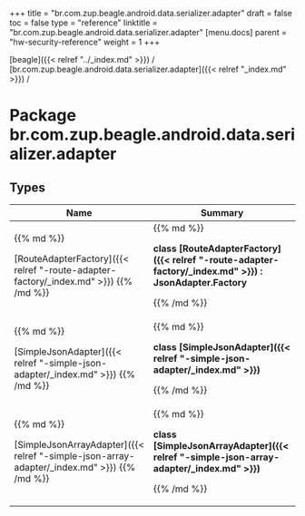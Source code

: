 +++
title = "br.com.zup.beagle.android.data.serializer.adapter"
draft = false
toc = false
type = "reference"
linktitle = "br.com.zup.beagle.android.data.serializer.adapter"
[menu.docs]
  parent = "hw-security-reference"
  weight = 1
+++

[beagle]({{< relref "../_index.md" >}}) / [br.com.zup.beagle.android.data.serializer.adapter]({{< relref "_index.md" >}}) / 



# Package br.com.zup.beagle.android.data.serializer.adapter  


## Types  
<table>
  
<thead>
<tr>
<th>
Name  
</th>
<th>
Summary  
</th>
  
</tr>
</thead>
<tbody>
<tr>
<td>
{{% md %}}

[RouteAdapterFactory]({{< relref "-route-adapter-factory/_index.md" >}})
{{% /md %}}
</td>
<td>
{{% md %}}

  
<b>class [RouteAdapterFactory]({{< relref "-route-adapter-factory/_index.md" >}}) : JsonAdapter.Factory</b>  



{{% /md %}}
</td>
</tr>

<tr>
<td>
{{% md %}}

[SimpleJsonAdapter]({{< relref "-simple-json-adapter/_index.md" >}})
{{% /md %}}
</td>
<td>
{{% md %}}

  
<b>class [SimpleJsonAdapter]({{< relref "-simple-json-adapter/_index.md" >}})</b>  



{{% /md %}}
</td>
</tr>

<tr>
<td>
{{% md %}}

[SimpleJsonArrayAdapter]({{< relref "-simple-json-array-adapter/_index.md" >}})
{{% /md %}}
</td>
<td>
{{% md %}}

  
<b>class [SimpleJsonArrayAdapter]({{< relref "-simple-json-array-adapter/_index.md" >}})</b>  



{{% /md %}}
</td>
</tr>

</tbody>
</table>


